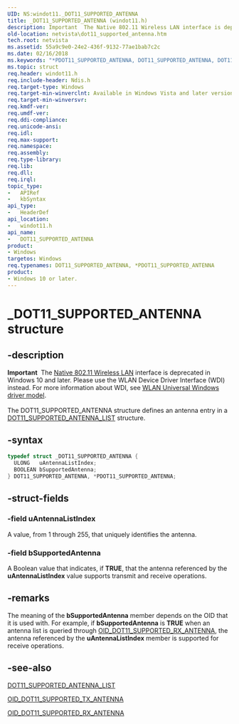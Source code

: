 ```yaml
---
UID: NS:windot11._DOT11_SUPPORTED_ANTENNA
title: _DOT11_SUPPORTED_ANTENNA (windot11.h)
description: Important  The Native 802.11 Wireless LAN interface is deprecated in Windows 10 and later.
old-location: netvista\dot11_supported_antenna.htm
tech.root: netvista
ms.assetid: 55a9c9e0-24e2-436f-9132-77ae1bab7c2c
ms.date: 02/16/2018
ms.keywords: "*PDOT11_SUPPORTED_ANTENNA, DOT11_SUPPORTED_ANTENNA, DOT11_SUPPORTED_ANTENNA structure [Network Drivers Starting with Windows Vista], Native_802.11_data_types_b48dfe45-efbc-4f88-a754-3e1fba8e45f6.xml, PDOT11_SUPPORTED_ANTENNA, PDOT11_SUPPORTED_ANTENNA structure pointer [Network Drivers Starting with Windows Vista], _DOT11_SUPPORTED_ANTENNA, netvista.dot11_supported_antenna, windot11/DOT11_SUPPORTED_ANTENNA, windot11/PDOT11_SUPPORTED_ANTENNA"
ms.topic: struct
req.header: windot11.h
req.include-header: Ndis.h
req.target-type: Windows
req.target-min-winverclnt: Available in Windows Vista and later versions of the Windows operating   systems.
req.target-min-winversvr:
req.kmdf-ver:
req.umdf-ver:
req.ddi-compliance:
req.unicode-ansi:
req.idl:
req.max-support:
req.namespace:
req.assembly:
req.type-library:
req.lib:
req.dll:
req.irql:
topic_type:
-	APIRef
-	kbSyntax
api_type:
-	HeaderDef
api_location:
-	windot11.h
api_name:
-	DOT11_SUPPORTED_ANTENNA
product:
- Windows
targetos: Windows
req.typenames: DOT11_SUPPORTED_ANTENNA, *PDOT11_SUPPORTED_ANTENNA
product:
- Windows 10 or later.
---
```


# _DOT11_SUPPORTED_ANTENNA structure


## -description


<div class="alert"><b>Important</b>  The <a href="https://msdn.microsoft.com/library/windows/hardware/ff560689">Native 802.11 Wireless LAN</a> interface is deprecated in Windows 10 and later. Please use the WLAN Device Driver Interface (WDI) instead. For more information about WDI, see <a href="https://msdn.microsoft.com/6EF92E34-7BC9-465E-B05D-2BCB29165A18">WLAN Universal Windows driver model</a>.</div><div> </div>The DOT11_SUPPORTED_ANTENNA structure defines an antenna entry in a
  <a href="..\windot11\ns-windot11-_dot11_supported_antenna_list.md">
  DOT11_SUPPORTED_ANTENNA_LIST</a> structure.


## -syntax


```cpp
typedef struct _DOT11_SUPPORTED_ANTENNA {
  ULONG   uAntennaListIndex;
  BOOLEAN bSupportedAntenna;
} DOT11_SUPPORTED_ANTENNA, *PDOT11_SUPPORTED_ANTENNA;
```


## -struct-fields




### -field uAntennaListIndex

A value, from 1 through 255, that uniquely identifies the antenna.


### -field bSupportedAntenna

A Boolean value that indicates, if <b>TRUE</b>, that the antenna referenced by the
     <b>uAntennaListIndex</b> value supports transmit and receive operations.


## -remarks



The meaning of the
    <b>bSupportedAntenna</b> member depends on the OID that it is used with. For example, if
    <b>bSupportedAntenna</b> is <b>TRUE</b> when an antenna list is queried through
    <a href="https://msdn.microsoft.com/library/ms893804.aspx">OID_DOT11_SUPPORTED_RX_ANTENNA</a>,
    the antenna referenced by the
    <b>uAntennaListIndex</b> member is supported for receive operations.




## -see-also

<a href="..\windot11\ns-windot11-_dot11_supported_antenna_list.md">DOT11_SUPPORTED_ANTENNA_LIST</a>



<a href="https://msdn.microsoft.com/library/ee484405.aspx">OID_DOT11_SUPPORTED_TX_ANTENNA</a>



<a href="https://msdn.microsoft.com/library/ms893804.aspx">OID_DOT11_SUPPORTED_RX_ANTENNA</a>



 

 


